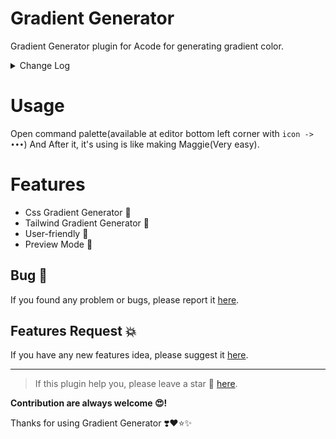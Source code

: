 # Gradient Generator 

Gradient Generator plugin for Acode for generating gradient color.

<details>
    <summary>Change Log</summary>
    <code><strong>v1.2.0</strong></code>
    <ul>
        <li>Added Gradient Generator for Tailwind Color</li>
        <li>Internal Changes</li>
        <li>Improvement</li>
    </ul>
</details>

# Usage
Open command palette(available at editor bottom left corner with `icon -> •••`)
And After it, it's using is like making Maggie(Very easy).

# Features
- Css Gradient Generator 🎨
- Tailwind Gradient Generator 🎨
- User-friendly 🥰
- Preview Mode 🤩

## Bug 🐞
If you found any problem or bugs, please report it [here](https://github.com/bajrangCoder/acode-plugin-gradient/issues).

## Features Request 💥
If you have any new features idea, please suggest it [here](https://github.com/bajrangCoder/acode-plugin-gradient/issues).


---

> If this plugin help you, please leave a star 🌟 [here](https://github.com/bajrangCoder/acode-plugin-gradient).

**Contribution are always welcome 😍!**

Thanks for using Gradient Generator ❣️❤️⭐✨
